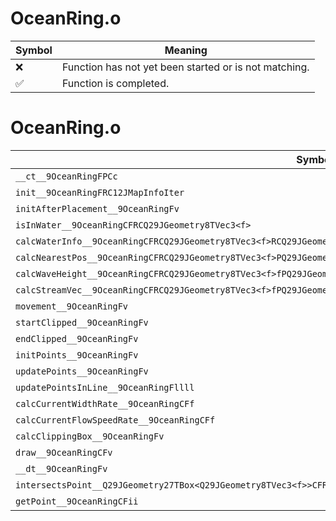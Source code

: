 # OceanRing.o
| Symbol | Meaning 
| ------------- | ------------- 
| :x: | Function has not yet been started or is not matching. 
| :white_check_mark: | Function is completed. 


# OceanRing.o
| Symbol | Decompiled? |
| ------------- | ------------- |
| `__ct__9OceanRingFPCc` | :x: |
| `init__9OceanRingFRC12JMapInfoIter` | :x: |
| `initAfterPlacement__9OceanRingFv` | :white_check_mark: |
| `isInWater__9OceanRingCFRCQ29JGeometry8TVec3<f>` | :white_check_mark: |
| `calcWaterInfo__9OceanRingCFRCQ29JGeometry8TVec3<f>RCQ29JGeometry8TVec3<f>P9WaterInfo` | :x: |
| `calcNearestPos__9OceanRingCFRCQ29JGeometry8TVec3<f>PQ29JGeometry8TVec3<f>PQ29JGeometry8TVec3<f>PQ29JGeometry8TVec3<f>` | :x: |
| `calcWaveHeight__9OceanRingCFRCQ29JGeometry8TVec3<f>fPQ29JGeometry8TVec3<f>` | :x: |
| `calcStreamVec__9OceanRingCFRCQ29JGeometry8TVec3<f>fPQ29JGeometry8TVec3<f>` | :x: |
| `movement__9OceanRingFv` | :x: |
| `startClipped__9OceanRingFv` | :x: |
| `endClipped__9OceanRingFv` | :x: |
| `initPoints__9OceanRingFv` | :x: |
| `updatePoints__9OceanRingFv` | :x: |
| `updatePointsInLine__9OceanRingFllll` | :x: |
| `calcCurrentWidthRate__9OceanRingCFf` | :x: |
| `calcCurrentFlowSpeedRate__9OceanRingCFf` | :x: |
| `calcClippingBox__9OceanRingFv` | :x: |
| `draw__9OceanRingCFv` | :x: |
| `__dt__9OceanRingFv` | :x: |
| `intersectsPoint__Q29JGeometry27TBox<Q29JGeometry8TVec3<f>>CFRCQ29JGeometry8TVec3<f>` | :x: |
| `getPoint__9OceanRingCFii` | :x: |
